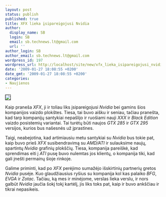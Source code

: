 ```yaml
---
layout: post
status: publish
published: true
title: XFX lieka įsipareigojusi Nvidia
author:
  display_name: SB
  login: SB
  email: sb.technews.lt@gmail.com
  url: ''
author_login: SB
author_email: sb.technews.lt@gmail.com
wordpress_id: 197
wordpress_url: http://localhost/site/new/xfx_lieka_isipareigojusi_nvidia/
date: '2009-01-27 18:08:55 +0200'
date_gmt: '2009-01-27 18:08:55 +0200'
categories:
- Naujienos
---
```

<div class="imgright"><img src="http://tbn1.google.com/images?q=tbn:-E4N6OZxIEcykM:http://xtreview.com/images/XFX%2520GTX280%2520OC%2520edition.jpg" border="1" /></div>
<p>Kaip praneša <i>XFX</i>, ji ir toliau liks įsipareigojusi <i>Nvidia</i> bei gamins šios kompanijos vaizdo plokštes. Tiesa, tai buvo aišku ir seniau, tačiau pranešta, kad tarp kompanijų santykiai nepašlijo ir ruošiami nauji <i>XXX</i> ir <i>Black Edition</i> vaizdo posistemių variantai. Tai turėtų būti naujos <i>GTX 285</i> ir <i>GTX 295</i> versijos, kurios bus našesnės už įprastines.</p>
<p>Taigi, neabejotina, kad artimiausiu metu santykiai su <i>Nvidia</i> bus tokie pat, kaip buvo prieš <i>XFX</i> susibendravimą su <i>AMD/ATI</i> ir sulauksime naujų, spartintų <i>Nvidia</i> grafinių plokščių. Tiesa, kompanija pareiškė, kad sprendimas eiti į <i>ATI</i> pusę buvo nulemtas jos klientų, o kompanija tiki, kad gali įnešti permainų šioje rinkoje.</p>
<p>Galime priminti, kad po <i>XFX</i> perėjimo sumažėjo išskirtinių partnerių gretos <i>Nvidia</i> pusėje. Kuo glaudžiausius ryšius su kompanija kol kas palaiko <i>BFG</i>, <i>EVGA</i> ir <i>Zotac</i>. Tačiau, ką mes ir minėjome, verslas lieka verslu, ir nors galbūt <i>Nvidia</i> jaučia šokį tokį kartėlį, jis liks toks pat, kaip ir buvo ankščiau ir tikrai nepasikeis.</p>
